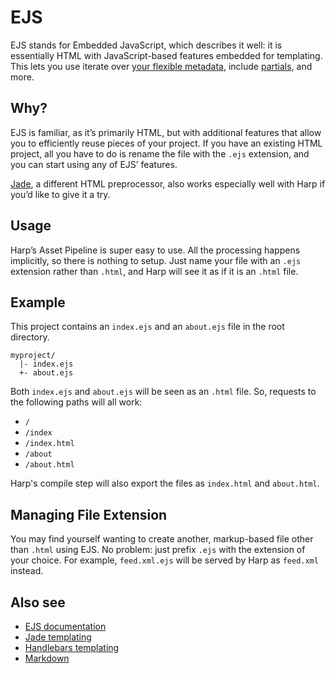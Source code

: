 # EJS

EJS stands for Embedded JavaScript, which describes it well: it is essentially HTML with JavaScript-based features embedded for templating. This lets you use iterate over [your flexible metadata](metadata), include [partials](partial), and more.

## Why?

EJS is familiar, as it’s primarily HTML, but with additional features that allow you to efficiently reuse pieces of your project. If you have an existing HTML project, all you have to do is rename the file with the `.ejs` extension, and you can start using any of EJS’ features.

[Jade](jade), a different HTML preprocessor, also works especially well with Harp if you’d like to give it a try.

## Usage

Harp’s Asset Pipeline is super easy to use. All the processing happens implicitly, so there is nothing to setup. Just name your file with an `.ejs` extension rather than `.html`, and Harp will see it as if it is an `.html` file.

## Example

This project contains an `index.ejs` and an `about.ejs` file in the root directory.

```
myproject/
  |- index.ejs
  +- about.ejs
```

Both `index.ejs` and `about.ejs` will be seen as an `.html` file. So, requests to the following paths will all work:

- `/`
- `/index`
- `/index.html`
- `/about`
- `/about.html`

Harp's compile step will also export the files as `index.html` and `about.html`.

## Managing File Extension

You may find yourself wanting to create another, markup-based file other than `.html` using EJS. No problem: just prefix `.ejs` with the extension of your choice. For example, `feed.xml.ejs` will be served by Harp as `feed.xml` instead.

## Also see

- [EJS documentation](https://github.com/visionmedia/ejs)
- [Jade templating](jade)
- [Handlebars templating](handlebars)
- [Markdown](markdown)
